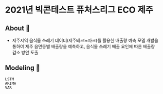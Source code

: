 # 2021년 빅콘테스트 퓨처스리그 ECO 제주

## About 🍤

- 제주지역 음식물 쓰레기 데이터(제주테크노파크)를 활용한 배출량 예측 모델 개발을 통하여 제주 읍면동별 배출량을 예측하고, 음식물 쓰레기 배출 요인에 따른 배출량 감소 방안 도출


## Modeling 🍕
```
LSTM
ARIMA
VAR
```
